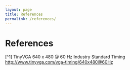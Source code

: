```yaml
---
layout: page
title: References
permalink: /references/
---
```


# References
[^1] TinyVGA 640 x 480 @ 60 Hz Industry Standard Timing http://www.tinyvga.com/vga-timing/640x480@60Hz

